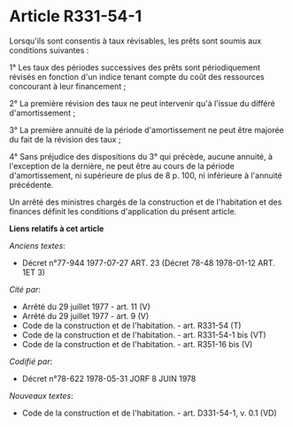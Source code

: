 # Article R331-54-1

Lorsqu'ils sont consentis à taux révisables, les prêts sont soumis aux conditions suivantes :

1° Les taux des périodes successives des prêts sont périodiquement révisés en fonction d'un indice tenant compte du coût des
ressources concourant à leur financement ;

2° La première révision des taux ne peut intervenir qu'à l'issue du différé d'amortissement ;

3° La première annuité de la période d'amortissement ne peut être majorée du fait de la révision des taux ;

4° Sans préjudice des dispositions du 3° qui précède, aucune annuité, à l'exception de la dernière, ne peut être au cours de
la période d'amortissement, ni supérieure de plus de 8 p. 100, ni inférieure à l'annuité précédente.

Un arrêté des ministres chargés de la construction et de l'habitation et des finances définit les conditions d'application du
présent article.

**Liens relatifs à cet article**

_Anciens textes_:

  - Décret n°77-944 1977-07-27 ART. 23 (Décret 78-48 1978-01-12 ART. 1ET 3)

_Cité par_:

  - Arrêté du 29 juillet 1977 - art. 11 (V)
  - Arrêté du 29 juillet 1977 - art. 9 (V)
  - Code de la construction et de l'habitation. - art. R331-54 (T)
  - Code de la construction et de l'habitation. - art. R331-54-1 bis (VT)
  - Code de la construction et de l'habitation. - art. R351-16 bis (V)

_Codifié par_:

  - Décret n°78-622 1978-05-31 JORF 8 JUIN 1978

_Nouveaux textes_:

  - Code de la construction et de l'habitation. - art. D331-54-1, v. 0.1 (VD)
